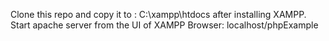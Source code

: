 Clone this repo and copy it to : C:\xampp\htdocs after installing XAMPP.
Start apache server from the UI of XAMPP
Browser: localhost/phpExample
